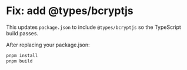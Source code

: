 # Fix: add @types/bcryptjs

This updates `package.json` to include `@types/bcryptjs` so the TypeScript build passes.

After replacing your package.json:
```bash
pnpm install
pnpm build
```